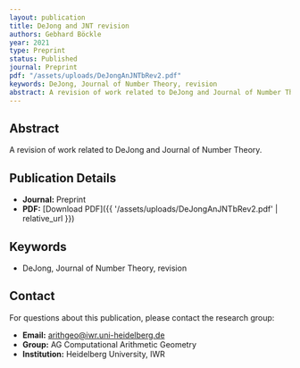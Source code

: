 ```yaml
---
layout: publication
title: DeJong and JNT revision
authors: Gebhard Böckle
year: 2021
type: Preprint
status: Published
journal: Preprint
pdf: "/assets/uploads/DeJongAnJNTbRev2.pdf"
keywords: DeJong, Journal of Number Theory, revision
abstract: A revision of work related to DeJong and Journal of Number Theory.
---
```

## Abstract

A revision of work related to DeJong and Journal of Number Theory.

## Publication Details

- **Journal:** Preprint
- **PDF:** [Download PDF]({{ \'/assets/uploads/DeJongAnJNTbRev2.pdf\' | relative_url }})

## Keywords

- DeJong, Journal of Number Theory, revision


## Contact

For questions about this publication, please contact the research group:
- **Email:** arithgeo@iwr.uni-heidelberg.de
- **Group:** AG Computational Arithmetic Geometry
- **Institution:** Heidelberg University, IWR